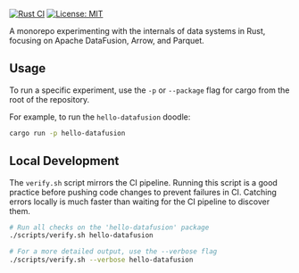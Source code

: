 [![Rust CI](https://github.com/jcsherin/rusty-doodles/actions/workflows/ci.yml/badge.svg)](https://github.com/jcsherin/rusty-doodles/actions/workflows/ci.yml)
[![License: MIT](https://img.shields.io/badge/License-MIT-yellow.svg)](https://opensource.org/licenses/MIT)

A monorepo experimenting with the internals of data systems in Rust, focusing on Apache DataFusion, Arrow, and Parquet.

## Usage

To run a specific experiment, use the `-p` or `--package` flag for cargo from the root of the repository.

For example, to run the `hello-datafusion` doodle:

```sh
cargo run -p hello-datafusion
```

## Local Development

The `verify.sh` script mirrors the CI pipeline. Running this script is a good practice before pushing code changes to
prevent failures in CI. Catching errors locally is much faster than waiting for the CI pipeline to discover them.

```zsh
# Run all checks on the 'hello-datafusion' package
./scripts/verify.sh hello-datafusion

# For a more detailed output, use the --verbose flag
./scripts/verify.sh --verbose hello-datafusion
```
